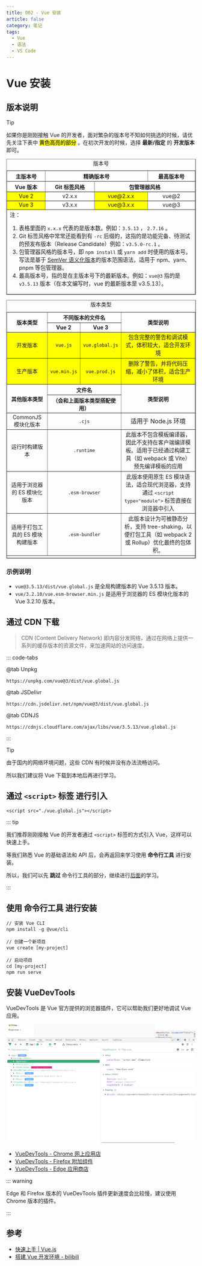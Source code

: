 ```yaml
---
title: 002 - Vue 安装
article: false
category: 笔记
tags:
  - Vue
  - 语法
  - VS Code
---
```


# Vue 安装

## 版本说明

> [!tip]
>
> 如果你是刚刚接触 Vue 的开发者，面对繁杂的版本号不知如何挑选的时候，请优先关注下表中 <mark>黄色高亮的部分</mark> 。在初次开发的时候，选择 **最新/指定** 的 **开发版本** 即可。
> 

<table border=1>
  <caption>版本号</caption>
  <thead align="center">
    <tr>
      <th>主版本号</th>
      <th colspan=2>精确版本号</th>
      <th colspan=1>最高版本号</th>
    </tr>
    <tr>
      <th >Vue 版本</th>
      <th>Git 标签风格</th>
      <th colspan=2>包管理器风格</th>
    </tr>
  </thead>
  <tbody align="center">
    <tr>
      <td style="background: yellow;">Vue 2</td>
      <td>v2.x.x</td>
      <td style="background: yellow;">vue@2.x.x</td>
      <td>vue@2</td>
    </tr>
    <tr>
      <td style="background: yellow;">Vue 3</td>
      <td>v3.x.x</td>
      <td style="background: yellow;">vue@3.x.x</td>
      <td>vue@3</td>
    </tr>
  </tbody>
  <tfoot>
    <tr>
      <td colspan=4 align="left" style="font-size: 0.9rem;">
        <span>注：</span>
        <ol>
          <li>表格里面的 <code>x.x.x</code> 代表的是版本数。例如：<code>3.5.13</code> ， <code>2.7.16</code> 。</li>
          <li>Git 标签风格中常常还能看到有 <code>-rc</code> 后缀的，这指的是功能完备、待测试的预发布版本（Release Candidate）例如：<code>v3.5.0-rc.1</code> 。</li>
          <li>包管理器风格的版本号，即 <code>npm install</code> 或 <code>yarn add</code> 时使用的版本号。写法是基于 <a target="_blank" href="https://semver.org/lang/zh-CN/">SemVer 语义化版本</a>的版本范围语法，适用于 npm、yarn、pnpm 等包管理器。</li>
          <li>最高版本号，指的是在主版本号下的最新版本。例如：<code>vue@3</code> 指的是 <code>v3.5.13</code> 版本（在本文编写时，vue 的最新版本是 v3.5.13）。</li>
        </ol>
      </td>
    </tr>
  </tfoot>
</table>

<table border=1>
  <caption>版本类型</caption>
  <thead align="center">
    <tr>
      <th rowspan=2>版本类型</th>
      <th colspan=2>不同版本的文件名</th>
      <th rowspan=2>类型说明</th>
    </tr>
    <tr>
      <th>Vue 2</th>
      <th>Vue 3</th>
    </tr>
  </thead>
  <tbody align="center">
    <tr style="background: yellow;">
      <td>开发版本</td>
      <td><code>vue.js</code></td>
      <td><code>vue.global.js</code></td>
      <td style="font-size: 0.9rem;">包含完整的警告和调试模式，体积较大，适合开发环境</td>
    </tr>
    <tr style="background: yellow;">
      <td>生产版本</td>
      <td><code>vue.min.js</code></td>
      <td><code>vue.prod.js</code></td>
      <td style="font-size: 0.9rem;">删除了警告，并将代码压缩，减小了体积，适合生产环境</td>
    </tr>
  </tbody>
  <thead align="center">
    <tr>
      <th rowspan=2>其他版本类型</th>
      <th colspan=2>文件名</th>
      <th rowspan=2>类型说明</th>
    </tr>
    <tr>
      <th colspan=2>（会和上面版本类型搭配使用）</th>
    </tr>
  </thead>
  <tbody align="center">
    <tr>
      <td>CommonJS 模块化版本</td>
      <td colspan=2><code>.cjs</code></td>
      <td style="font-size: 1rem;">适用于 Node.js 环境</td>
    </tr>
    <tr>
      <td>运行时构建版本</td>
      <td colspan=2><code>.runtime</code></td>
      <td style="font-size: 0.9rem;">此版本不包含模板编译器，因此不支持在客户端编译模板。适用于已经通过构建工具（如 webpack 或 Vite）预先编译模板的应用</td>
    </tr>
    <tr>
      <td>适用于浏览器的 ES 模块化版本</td>
      <td colspan=2><code>.esm-browser</code></td>
      <td style="font-size: 0.9rem;">此版本使用原生 ES 模块语法，适合现代浏览器，支持通过 <code>&ltscript type="module"&gt</code> 标签直接在浏览器中引入</td>
    </tr>
    <tr>
      <td>适用于打包工具的 ES 模块构建版本</td>
      <td colspan=2><code>.esm-bundler</code></td>
      <td style="font-size: 0.9rem;">此版本设计为可被静态分析，支持 tree-shaking，以便打包工具（如 webpack 2 或 Rollup）优化最终的包体积。</td>
    </tr>
  </tbody>
  <tfoot>
    <tr>
      <td colspan=4 align="left" style="font-size: 0.8rem;">
      </td>
    </tr>
  </tfoot>
</table>

### 示例说明

- `vue@3.5.13/dist/vue.global.js` 是全局构建版本的 Vue 3.5.13 版本。
- `vue/3.2.10/vue.esm-browser.min.js` 是适用于浏览器的 ES 模块化版本的 Vue 3.2.10 版本。

## 通过 CDN 下载

> CDN (Content Delivery Network) 即内容分发网络，通过在网络上提供一系列的缓存版本的资源文件，来加速网站的访问速度。

::: code-tabs

@tab Unpkg
```shell:no-line-numbers
https://unpkg.com/vue@3/dist/vue.global.js
```

@tab JSDelivr
```shell:no-line-numbers
https://cdn.jsdelivr.net/npm/vue@3/dist/vue.global.js
```

@tab CDNJS
```shell:no-line-numbers
https://cdnjs.cloudflare.com/ajax/libs/vue/3.5.13/vue.global.js
```

:::

> [!tip]
>
> 由于国内的网络环境问题，这些 CDN 有时候并没有办法流畅访问。
>
> 所以我们建议将 Vue 下载到本地后再进行学习。
>

## 通过 **`<script>` 标签** 进行引入

```html:no-line-numbers
<script src="./vue.global.js"></script>
```

::: tip

我们推荐刚刚接触 Vue 的开发者通过 `<script>` 标签的方式引入 Vue，这样可以快速上手。

等我们熟悉 Vue 的基础语法和 API 后，会再返回来学习使用 **命令行工具** 进行安装。

所以，我们可以先 **跳过** 命令行工具的部分，继续进行[后面](#安装-vuedevtools)的学习。

:::

## 使用 **命令行工具** 进行安装

```bash:no-line-numbers
// 安装 Vue CLI
npm install -g @vue/cli

// 创建一个新项目
vue create [my-project]

// 启动项目
cd [my-project]
npm run serve
```

## 安装 VueDevTools

VueDevTools 是 Vue 官方提供的浏览器插件，它可以帮助我们更好地调试 Vue 应用。

![VueDevTools](./image/VueDevTools.png)

- [VueDevTools - Chrome 网上应用店](https://chrome.google.com/webstore/detail/vuejs-devtools/nhdogjmejiglipccpnnnanhbledajbpd)
- [VueDevTools - Firefox 附加组件](https://addons.mozilla.org/zh-CN/firefox/addon/vue-js-devtools/)
- [VueDevTools - Edge 应用商店](https://microsoftedge.microsoft.com/addons/detail/vuejs-devtools/olofadcdnkkjdfgjcmjaadnlehnnihnl)

::: warning

Edge 和 Firefox 版本的 VueDevTools 插件更新速度会比较慢，建议使用 Chrome 版本的插件。

:::

## 参考

- [快速上手 | Vue.js](https://cn.vuejs.org/guide/quick-start)
- [搭建 Vue 开发环境 - bilibili](https://www.bilibili.com/video/BV1Zy4y1K7SH?&p=4)
